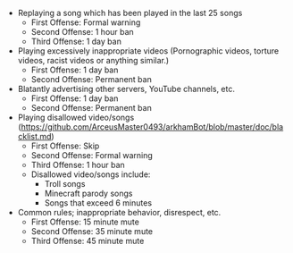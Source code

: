 * Replaying a song which has been played in the last 25 songs
  * First Offense: Formal warning
  * Second Offense: 1 hour ban
  * Third Offense: 1 day ban
* Playing excessively inappropriate videos (Pornographic videos, torture videos, racist videos or anything similar.)
  * First Offense: 1 day ban
  * Second Offense: Permanent ban
* Blatantly advertising other servers, YouTube channels, etc.
  * First Offense: 1 day ban
  * Second Offense: Permanent ban
* Playing disallowed video/songs (https://github.com/ArceusMaster0493/arkhamBot/blob/master/doc/blacklist.md)
  * First Offense: Skip
  * Second Offense: Formal warning
  * Third Offense: 1 hour ban
  * Disallowed video/songs include:
     * Troll songs
     * Minecraft parody songs
     * Songs that exceed 6 minutes
* Common rules; inappropriate behavior,  disrespect, etc.
  * First Offense: 15 minute mute
  * Second Offense: 35 minute mute
  * Third Offense: 45 minute mute
